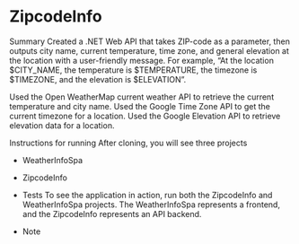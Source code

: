 # ZipcodeInfo 

Summary
Created a .NET Web API that takes ZIP-code as a parameter, then outputs city name, current temperature, time zone, and general elevation at the location with a user-friendly message. For example, “At the location $CITY_NAME, the temperature is $TEMPERATURE, the timezone is $TIMEZONE, and the elevation is $ELEVATION”. 

Used the Open WeatherMap current weather API to retrieve the current temperature and city name. 
Used the Google Time Zone API to get the current timezone for a location. 
Used the Google Elevation API to retrieve elevation data for a location.

Instructions for running
After cloning, you will see three projects
* WeatherInfoSpa
* ZipcodeInfo
* Tests
To see the application in action, run both the ZipcodeInfo and WeatherInfoSpa projects. 
The WeatherInfoSpa represents a frontend, and the ZipcodeInfo represents an API backend.

* Note



